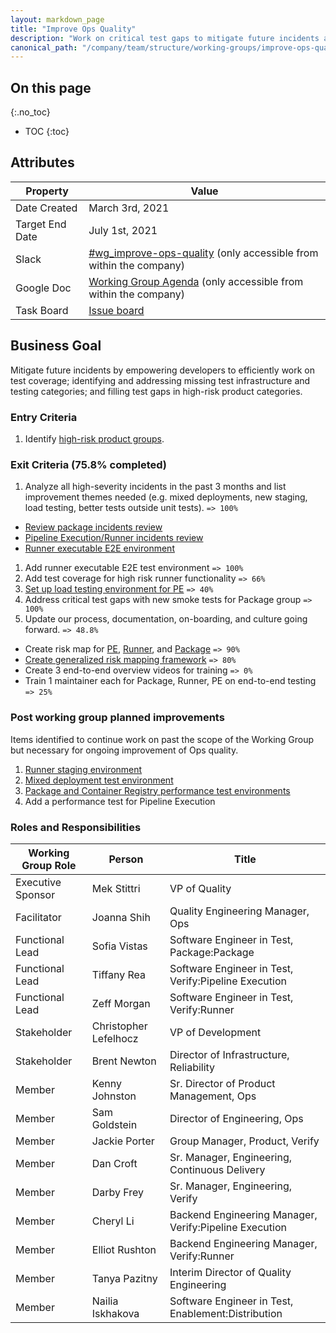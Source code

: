 ```yaml
---
layout: markdown_page
title: "Improve Ops Quality"
description: "Work on critical test gaps to mitigate future incidents and empower developers to efficiently work on test coverage"
canonical_path: "/company/team/structure/working-groups/improve-ops-quality/"
---
```


## On this page
{:.no_toc}

- TOC
{:toc}

## Attributes

| Property        | Value           |
|-----------------|-----------------|
| Date Created    | March 3rd, 2021 |
| Target End Date | July 1st, 2021  |
| Slack           | [#wg_improve-ops-quality](https://join.slack.com/share/zt-mvpz7iqd-JHTWucxR3YiCayWM~A25Vg) (only accessible from within the company) |
| Google Doc      | [Working Group Agenda](https://docs.google.com/document/d/11iNJ9-KslGfDr6NtVeimLNSa1kWK_2k4uc2wxS4Baw4/edit) (only accessible from within the company) |
| Task Board      | [Issue board](https://gitlab.com/groups/gitlab-org/-/boards/2448760) |

## Business Goal

Mitigate future incidents by empowering developers to efficiently work on test coverage; identifying and addressing missing test infrastructure and testing categories; and filling test gaps in high-risk product categories.

### Entry Criteria

1. Identify [high-risk product groups](https://gitlab.com/gitlab-com/www-gitlab-com/-/merge_requests/76328).

### Exit Criteria (75.8% completed)

1. Analyze all high-severity incidents in the past 3 months and list improvement themes needed (e.g. mixed deployments, new staging, load testing, better tests outside unit tests). `=> 100%`
  * [Review package incidents review](https://gitlab.com/gitlab-org/gitlab/-/issues/323340)
  * [Pipeline Execution/Runner incidents review](https://gitlab.com/gitlab-org/gitlab/-/issues/324364)
  * [Runner executable E2E environment](https://gitlab.com/gitlab-org/ci-cd/tests/runner-incept)
1. Add runner executable E2E test environment `=> 100%`
1. Add test coverage for high risk runner functionality `=> 66%`
1. [Set up load testing environment for PE](https://gitlab.com/gitlab-org/quality/team-tasks/-/issues/832) `=> 40%`
1. Address critical test gaps with new smoke tests for Package group `=> 100%`
1. Update our process, documentation, on-boarding, and culture going forward. `=> 48.8%`
  * Create risk map for [PE](https://about.gitlab.com/handbook/engineering/development/ops/verify/pipeline-execution/risk-map/), [Runner](https://about.gitlab.com/handbook/engineering/development/ops/verify/runner/risk-map/), and [Package](https://gitlab-org.gitlab.io/ci-cd/package-stage/risk-mapping/) `=> 90%`
  * [Create generalized risk mapping framework](https://gitlab.com/gitlab-org/quality/team-tasks/-/issues/879) `=> 80%`
  * Create 3 end-to-end overview videos for training `=> 0%`
  * Train 1 maintainer each for Package, Runner, PE on end-to-end testing `=> 25%`

### Post working group planned improvements
Items identified to continue work on past the scope of the Working Group but necessary for ongoing improvement of Ops quality.

1. [Runner staging environment](https://gitlab.com/gitlab-org/gitlab-runner/-/issues/27684)
1. [Mixed deployment test environment](https://gitlab.com/gitlab-org/quality/team-tasks/-/issues/888)
1. [Package and Container Registry performance test environments](https://gitlab.com/gitlab-org/gitlab/-/issues/328209)
1. Add a performance test for Pipeline Execution

### Roles and Responsibilities

| Working Group Role    | Person                | Title                          |
|-----------------------|-----------------------|--------------------------------|
| Executive Sponsor     | Mek Stittri           | VP of Quality            |
| Facilitator           | Joanna Shih           | Quality Engineering Manager, Ops |
| Functional Lead       | Sofia Vistas          | Software Engineer in Test, Package:Package |
| Functional Lead       | Tiffany Rea           | Software Engineer in Test, Verify:Pipeline Execution |
| Functional Lead       | Zeff Morgan           | Software Engineer in Test, Verify:Runner |
| Stakeholder           | Christopher Lefelhocz | VP of Development              |
| Stakeholder           | Brent Newton          | Director of Infrastructure, Reliability |
| Member                | Kenny Johnston        | Sr. Director of Product Management, Ops |
| Member                | Sam Goldstein         | Director of Engineering, Ops   |
| Member                | Jackie Porter         | Group Manager, Product, Verify   |
| Member                | Dan Croft             | Sr. Manager, Engineering, Continuous Delivery |
| Member                | Darby Frey            | Sr. Manager, Engineering, Verify |
| Member                | Cheryl Li             | Backend Engineering Manager, Verify:Pipeline Execution |
| Member                | Elliot Rushton        | Backend Engineering Manager, Verify:Runner |
| Member                | Tanya Pazitny         | Interim Director of Quality Engineering |
| Member                | Nailia Iskhakova      | Software Engineer in Test, Enablement:Distribution |
